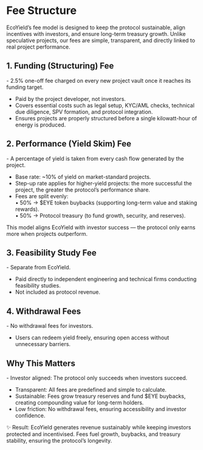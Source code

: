 # Fee Structure

EcoYield’s fee model is designed to keep the protocol sustainable, align
incentives with investors, and ensure long-term treasury growth. Unlike
speculative projects, our fees are simple, transparent, and directly
linked to real project performance.

## 1. Funding (Structuring) Fee

\- 2.5% one-off fee charged on every new project vault once it reaches
its funding target.  
- Paid by the project developer, not investors.  
- Covers essential costs such as legal setup, KYC/AML checks, technical
due diligence, SPV formation, and protocol integration.  
- Ensures projects are properly structured before a single kilowatt-hour
of energy is produced.

## 2. Performance (Yield Skim) Fee

\- A percentage of yield is taken from every cash flow generated by the
project.  
- Base rate: ~10% of yield on market-standard projects.  
- Step-up rate applies for higher-yield projects: the more successful
the project, the greater the protocol’s performance share.  
- Fees are split evenly:  
• 50% → \$EYE token buybacks (supporting long-term value and staking
rewards).  
• 50% → Protocol treasury (to fund growth, security, and reserves).  
  
This model aligns EcoYield with investor success — the protocol only
earns more when projects outperform.

## 3. Feasibility Study Fee

\- Separate from EcoYield.  
- Paid directly to independent engineering and technical firms
conducting feasibility studies.  
- Not included as protocol revenue.

## 4. Withdrawal Fees

\- No withdrawal fees for investors.  
- Users can redeem yield freely, ensuring open access without
unnecessary barriers.

## Why This Matters

\- Investor aligned: The protocol only succeeds when investors
succeed.  
- Transparent: All fees are predefined and simple to calculate.  
- Sustainable: Fees grow treasury reserves and fund \$EYE buybacks,
creating compounding value for long-term holders.  
- Low friction: No withdrawal fees, ensuring accessibility and investor
confidence.

✨ Result: EcoYield generates revenue sustainably while keeping
investors protected and incentivised. Fees fuel growth, buybacks, and
treasury stability, ensuring the protocol’s longevity.
